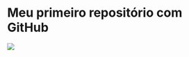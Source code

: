 # Meu primeiro repositório com GitHub

<img src="https://github.com/arthurajc22/meu-primeiro-repo/blob/master/img/ChatGPT%20Image%2026%20de%20jul.%20de%202025,%2002_13_35.png?raw=true"/>
